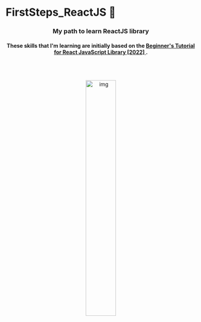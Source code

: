 # FirstSteps_ReactJS 📖

<h3 align="center"> My path to learn ReactJS library </h3>

<h4 align="center"> These skills that I'm learning are initially based on the <a href= "https://www.youtube.com/watch?v=bMknfKXIFA8"> Beginner's Tutorial for React JavaScript Library [2022] </a>.</h4>
<br><br>

<p align="center">
  <img src="https://user-images.githubusercontent.com/61806906/220939819-4bea8814-79eb-4952-98a8-777ca01eb7a4.png" alt="img" width="40%"/>
</p>
